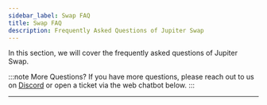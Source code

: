 ```yaml
---
sidebar_label: Swap FAQ
title: Swap FAQ
description: Frequently Asked Questions of Jupiter Swap
---
```


<head>
    <title>Swap FAQ</title>
    <meta name="twitter:card" content="summary" />
</head>

In this section, we will cover the frequently asked questions of Jupiter Swap.

:::note More Questions?
If you have more questions, please reach out to us on [Discord](https://discord.gg/jup) or open a ticket via the web chatbot below.
:::

---
